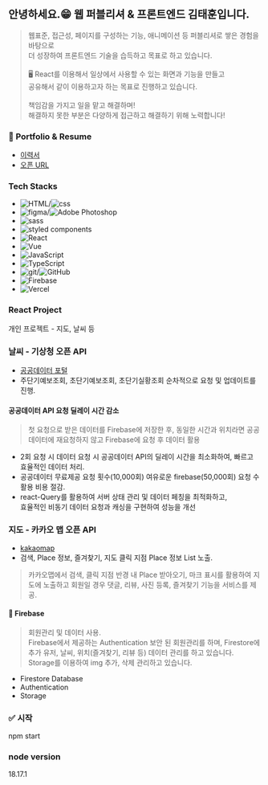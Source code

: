 ## 안녕하세요.😁 웹 퍼블리셔 & 프론트엔드 김태훈입니다.
> 웹표준, 접근성, 페이지를 구성하는 기능, 애니메이션 등 퍼블리셔로 쌓은 경험을 바탕으로<br />
> 더 성장하여 프론트엔드 기술을 습득하고 목표로 하고 있습니다.<br /><br />
> 🖥️ React를 이용해서 일상에서 사용할 수 있는 화면과 기능을 만들고<br />
> 공유해서 같이 이용하고자 하는 목표로 진행하고 있습니다.<br /><br />
> 책임감을 가지고 일을 맡고 해결하며!<br />
> 해결하지 못한 부분은 다양하게 접근하고 해결하기 위해 노력합니다!

### 🧾 Portfolio & Resume 
- [이력서](https://main-th-blog.vercel.app/resume)
- [오픈 URL](https://th-react-blog.vercel.app/)

### Tech Stacks
- <span><img src="https://img.shields.io/badge/HTML-E86028?style=flat-square&logo=html&logoColor=white" alt="HTML"/></span>/<span><img src="https://img.shields.io/badge/CSS3-1572B6?style=flat-square&amp;logo=css3&amp;logoColor=white" alt="css"/></span>
- <span><img src="https://img.shields.io/badge/Figma-F24E1E?style=flat-square&logo=Figma&logoColor=white" alt="figma"/></span>/<span><img src="https://img.shields.io/badge/Adobe Photoshop-31A8FF?style=flat-square&logo=Adobe Photoshop&logoColor=white" alt="Adobe Photoshop"/></span>
- <span><img src="https://img.shields.io/badge/SASS-CC6699?logo=sass&logoColor=white" alt="sass"/></span>
- <span><img src="https://img.shields.io/badge/styled components-DB7093?logo=styled-components&logoColor=white" alt="styled components"/>
- <span><img src="https://img.shields.io/badge/React-61DAFB?style=flat-square&logo=React&logoColor=white" alt="React"></span>
- <span><img src="https://img.shields.io/badge/Vue.js-4FC08D?style=flat-square&logo=Vue.js&logoColor=white" alt="Vue" /></span>
- <span><img src="https://img.shields.io/badge/JavaScript-F7DF1E?style=flat-square&logo=JavaScript&logoColor=white" alt="JavaScript"></span>
- <span><img src="https://img.shields.io/badge/TypeScript-3178C6?style=flat-square&logo=TypeScript&logoColor=white" alt="TypeScript"></span>
- <span><img src="https://img.shields.io/badge/Git-F05032?style=flat-square&amp;logo=git&amp;logoColor=white" alt="git" /></span>/<span><img src="https://img.shields.io/badge/GitHub-181717?style=flat-square&logo=GitHub&logoColor=white" alt="GitHub" /></span>
- <span><img src="https://img.shields.io/badge/Firebase-FFCA28?style=flat-square&amp;logo=firebase&amp;logoColor=black" alt="Firebase"></span>
- <span><img src="https://img.shields.io/badge/Vercel-000000?style=flat-square&logo=Vercel&logoColor=white" alt="Vercel" /></span>
### React Project
개인 프로젝트 - 지도, 날씨 등

### 날씨 - 기상청 오픈 API
- [공공데이터 포털](https://www.data.go.kr/index.do)
- 주단기예보조회, 초단기예보조회, 초단기실황조회 순차적으로 요청 및 업데이트를 진행.
#### 공공데이터 API 요청 딜레이 시간 감소
> 첫 요청으로 받은 데이터를 Firebase에 저장한 후, 
> 동일한 시간과 위치라면 공공데이터에 재요청하지 않고 Firebase에 요청 후 데이터 활용
- 2회 요청 시 데이터 요청 시 공공데이터 API의 딜레이 시간을 최소화하여, 빠르고 효율적인 데이터 처리.
- 공공데이터 무료제공 요청 횟수(10,000회) 여유로운 firebase(50,000회) 요청 수 활용 비용 절감.
- react-Query를 활용하여 서버 상태 관리 및 데이터 페칭을 최적화하고, <br />효율적인 비동기 데이터 요청과 캐싱을 구현하여 성능을 개선

### 지도 - 카카오 맵 오픈 API
- [kakaomap](https://apis.map.kakao.com/)
- 검색, Place 정보, 즐겨찾기, 지도 클릭 지점 Place 정보 List 노출.
> 카카오맵에서 검색, 클릭 지점 반경 내 Place 받아오기, 마크 표시를 활용하여
> 지도에 노출하고 회원일 경우 댓글, 리뷰, 사진 등록, 즐겨찾기 기능을 서비스를 제공.

#### 📰 Firebase 
> 회원관리 및 데이터 사용.<br />
> Firebase에서 제공하는 Authentication 보안 된 회원관리를 하며,
> Firestore에 추가 유저, 날씨, 위치(즐겨찾기, 리뷰 등) 데이터 관리를 하고 있습니다.
> Storage를 이용하여 img 추가, 삭제 관리하고 있습니다.
- Firestore Database
- Authentication
- Storage

### ✅ 시작
npm start
### node version
18.17.1
